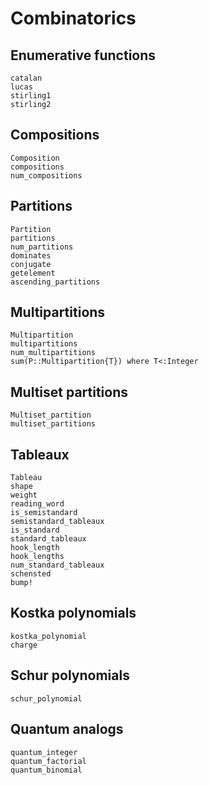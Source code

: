 # Combinatorics

## Enumerative functions
```@docs
catalan
lucas
stirling1
stirling2
```

## Compositions
```@docs
Composition
compositions
num_compositions
```

## Partitions
```@docs
Partition
partitions
num_partitions
dominates
conjugate
getelement
ascending_partitions
```

## Multipartitions
```@docs
Multipartition
multipartitions
num_multipartitions
sum(P::Multipartition{T}) where T<:Integer
```

## Multiset partitions
```@docs
Multiset_partition
multiset_partitions
```

## Tableaux
```@docs
Tableau
shape
weight
reading_word
is_semistandard
semistandard_tableaux
is_standard
standard_tableaux
hook_length
hook_lengths
num_standard_tableaux
schensted
bump!
```

## Kostka polynomials
```@docs
kostka_polynomial
charge
```

## Schur polynomials
```@docs
schur_polynomial
```

## Quantum analogs
```@docs
quantum_integer
quantum_factorial
quantum_binomial
```
